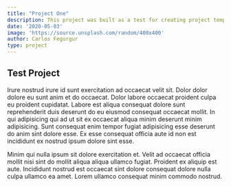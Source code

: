```yaml
---
title: "Project One"
description: This project was built as a test for creating project templates through pages in Gatsby
date: '2020-05-03'
image: 'https://source.unsplash.com/random/400x400'
author: Carlos Fegurgur
type: project
---
```

## Test Project

Irure nostrud irure id sunt exercitation ad occaecat velit sit. Dolor dolor dolore eu sunt anim et do occaecat. Dolor labore occaecat proident culpa eu proident cupidatat. Labore est aliqua consequat dolore sunt reprehenderit duis deserunt do eu eiusmod consequat occaecat mollit. In qui adipisicing qui ad ut sit ex occaecat aliqua minim deserunt minim adipisicing. Sunt consequat enim tempor fugiat adipisicing esse deserunt do anim sint dolore esse. Ex esse consequat officia aute id non est incididunt ex nostrud ipsum dolore sint esse.

Minim qui nulla ipsum sit dolore exercitation et. Velit ad occaecat officia mollit nisi sint do mollit aliqua aliqua ullamco fugiat. Proident ex aliquip est aute. Incididunt nostrud est occaecat sint dolore consequat dolore nulla culpa ullamco ea amet. Lorem ullamco consequat minim commodo nostrud.